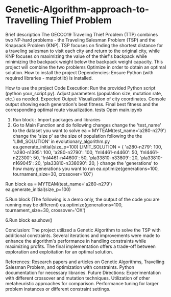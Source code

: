 # Genetic-Algorithm-approach-to-Travelling Thief Problem
Brief description
The GECCO19 Traveling Thief Problem (TTP) combines two NP-hard problems - the Traveling Salesman Problem (TSP) and the Knapsack Problem (KNP). TSP focuses on finding the shortest distance for a traveling salesman to visit each city and return to the original city, while KNP focuses on maximizing the value of the thief's backpack while minimizing the backpack weight below the backpack weight capacity. This project will combine the two problems Optimize in order to obtain an optimal solution.
How to install the project
Dependencies: Ensure Python (with required libraries - matplotlib) is installed.

How to use the project
Code Execution:
Run the provided Python script (python your_script.py).
Adjust parameters (population size, mutation rate, etc.) as needed.
Expected Output:
Visualization of city coordinates.
Console output showing each generation's best fitness.
Final best fitness and the corresponding optimal route visualization.
tests
Open main.ipynb
1.	Run block : Import packages and libraries
2.	Go to Main Function and do following changes
change the 'test_name' to the dataset you want to solve
ea = MYTEAM(test_name='a280-n279')
change the 'size p' as the size of population following the the 'LIMI_SOLUTION' in evolutionary_algorithm.py
ea.generate_initial(size_p=100)
LIMIT_SOLUTION = {
    'a280-n279': 100,
    'a280-n1395': 100,
    'a280-n2790': 100,
    'fnl4461-n4460': 50,
    'fnl4461-n22300': 50,
    'fnl4461-n44600': 50,
    'pla33810-n33809': 20,
    'pla33810-n169045': 20,
    'pla33810-n338090': 20,
}
change the 'generations' to how many generations you want to run
ea.optimize(generations=100, tournament_size=30, crossover='OX')

Run block
ea = MYTEAM(test_name='a280-n279')
ea.generate_initial(size_p=100)

5.Run block (The following is a demo only, the output of the code you are running may be different)
ea.optimize(generations=100, tournament_size=30, crossover='OX')

6.Run block
ea.show()


 
Conclusion:
The project utilized a Genetic Algorithm to solve the TSP with additional constraints. Several iterations and improvements were made to enhance the algorithm's performance in handling constraints while maximizing profits. The final implementation offers a trade-off between exploration and exploitation for an optimal solution.

References:
Research papers and articles on Genetic Algorithms, Travelling Salesman Problem, and optimization with constraints.
Python documentation for necessary libraries.
Future Directions:
Experimentation with different crossover and mutation techniques.
Utilization of other metaheuristic approaches for comparison.
Performance tuning for larger problem instances or different constraint settings.

